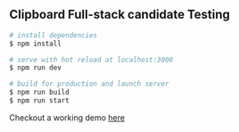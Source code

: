 ## Clipboard Full-stack candidate Testing

``` bash
# install dependencies
$ npm install

# serve with hot reload at localhost:3000
$ npm run dev

# build for production and launch server
$ npm run build
$ npm run start
```

Checkout a working demo [here](https://clipboard-health-test-two.vercel.app/)